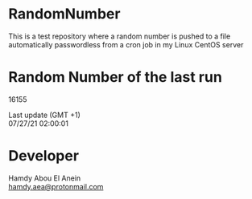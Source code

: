 # RandomNumber    
This is a test repository where a random number is pushed to a file automatically passwordless from a cron job in my Linux CentOS server    
# Random Number of the last run   
16155
      
Last update (GMT +1)    
07/27/21 02:00:01
# Developer    
Hamdy Abou El Anein   
hamdy.aea@protonmail.com
